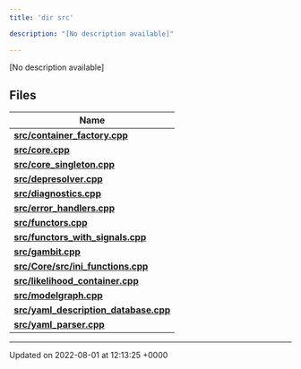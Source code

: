 ```yaml
---
title: 'dir src'

description: "[No description available]"

---
```







[No description available]

## Files

| Name           |
| -------------- |
| **[src/container_factory.cpp](/documentation/code/files/container__factory_8cpp/#file-container-factory.cpp)**  |
| **[src/core.cpp](/documentation/code/files/core_8cpp/#file-core.cpp)**  |
| **[src/core_singleton.cpp](/documentation/code/files/core__singleton_8cpp/#file-core-singleton.cpp)**  |
| **[src/depresolver.cpp](/documentation/code/files/depresolver_8cpp/#file-depresolver.cpp)**  |
| **[src/diagnostics.cpp](/documentation/code/files/diagnostics_8cpp/#file-diagnostics.cpp)**  |
| **[src/error_handlers.cpp](/documentation/code/files/error__handlers_8cpp/#file-error-handlers.cpp)**  |
| **[src/functors.cpp](/documentation/code/files/functors_8cpp/#file-functors.cpp)**  |
| **[src/functors_with_signals.cpp](/documentation/code/files/functors__with__signals_8cpp/#file-functors-with-signals.cpp)**  |
| **[src/gambit.cpp](/documentation/code/files/gambit_8cpp/#file-gambit.cpp)**  |
| **[src/Core/src/ini_functions.cpp](/documentation/code/files/core_2src_2ini__functions_8cpp/#file-core/src/ini-functions.cpp)**  |
| **[src/likelihood_container.cpp](/documentation/code/files/likelihood__container_8cpp/#file-likelihood-container.cpp)**  |
| **[src/modelgraph.cpp](/documentation/code/files/modelgraph_8cpp/#file-modelgraph.cpp)**  |
| **[src/yaml_description_database.cpp](/documentation/code/files/yaml__description__database_8cpp/#file-yaml-description-database.cpp)**  |
| **[src/yaml_parser.cpp](/documentation/code/files/yaml__parser_8cpp/#file-yaml-parser.cpp)**  |






-------------------------------

Updated on 2022-08-01 at 12:13:25 +0000
